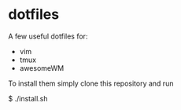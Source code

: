 dotfiles
========

A few useful dotfiles for:

- vim
- tmux
- awesomeWM

To install them simply clone this repository and run

$ ./install.sh
